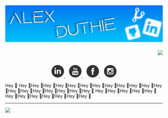 # [![Alex Duthie | GitHub Banner](https://raw.githubusercontent.com/AlexDuthie/AlexDuthie/main/images/github-banner.png)](https://www.linkedin.com/in/alexduthielnkdn/)

<p>
    <a href="https://github.com/alexduthie">
      <img align="right" src="https://github-readme-stats.vercel.app/api/top-langs/?username=alexduthie&layout=compact&theme=light&hide_langs_below=1" />
    </a>
</p>

<br>
<br>

<p align="center">
    <a href="https://www.linkedin.com/in/alexduthielnkdn/">
        <img src="https://raw.githubusercontent.com/AlexDuthie/AlexDuthie/main/images/social_media_icons/40x40/linkedin.png">
    </a>&nbsp;&nbsp;
    <a href="https://www.youtube.com/c/coveredgeekly">
        <img src="https://raw.githubusercontent.com/AlexDuthie/AlexDuthie/main/images/social_media_icons/40x40/youtube.png">
    </a>&nbsp;&nbsp;
    <a href="http://facebook.com/coveredgeekly">
        <img src="https://raw.githubusercontent.com/AlexDuthie/AlexDuthie/main/images/social_media_icons/40x40/facebook.png">
    </a>&nbsp;&nbsp;
    <a href="https://www.instagram.com/coveredgeekly">
        <img src="https://raw.githubusercontent.com/AlexDuthie/AlexDuthie/main/images/social_media_icons/40x40/instagram.png">
    </a>
</p>

Hey &#128075; Hey &#128075;Hey &#128075;Hey &#128075;Hey &#128075;Hey &#128075;Hey &#128075;Hey &#128075;Hey &#128075;Hey &#128075;Hey &#128075;Hey &#128075;Hey &#128075;Hey &#128075;Hey &#128075;Hey &#128075;Hey &#128075;Hey &#128075;Hey &#128075;Hey &#128075; Hey &#128075;Hey &#128075;Hey &#128075;Hey &#128075;Hey &#128075;Hey &#128075;Hey &#128075;Hey &#128075;Hey &#128075;Hey &#128075;Hey &#128075;Hey &#128075;

---

<img width="500" src="https://github-readme-stats.vercel.app/api?username=alexduthie&show_icons=true">